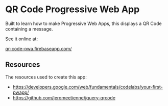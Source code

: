 # QR Code Progressive Web App

Built to learn how to make Progressive Web Apps, this displays a QR Code containing a message.

See it online at:  

[qr-code-pwa.firebaseapp.com/](https://qr-code-pwa.firebaseapp.com/)

## Resources

The resources used to create this app:

- https://developers.google.com/web/fundamentals/codelabs/your-first-pwapp/
- https://github.com/jeromeetienne/jquery-qrcode
